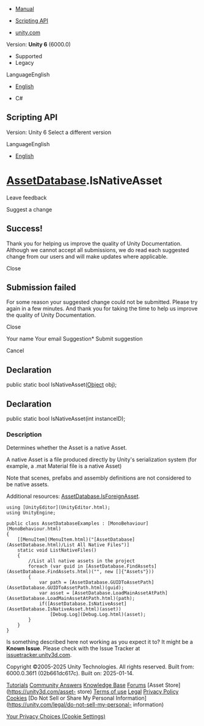 [ ]()

  * [Manual](../Manual/index.html)
  * [Scripting API](../ScriptReference/index.html)

  * [unity.com](https://unity.com/)

Version: **Unity 6** (6000.0)

  * Supported
  * Legacy

LanguageEnglish

  * [English]()

  * C#

[ ](https://docs.unity3d.com)

## Scripting API

Version: Unity 6 Select a different version

LanguageEnglish

  * [English]()

#  [AssetDatabase](AssetDatabase.html).IsNativeAsset

Leave feedback

Suggest a change

## Success!

Thank you for helping us improve the quality of Unity Documentation. Although
we cannot accept all submissions, we do read each suggested change from our
users and will make updates where applicable.

Close

## Submission failed

For some reason your suggested change could not be submitted. Please <a>try
again</a> in a few minutes. And thank you for taking the time to help us
improve the quality of Unity Documentation.

Close

Your name Your email Suggestion* Submit suggestion

Cancel

[ ]()

## Declaration

public static bool IsNativeAsset([Object](Object.html) obj);

## Declaration

public static bool IsNativeAsset(int instanceID);

### Description

Determines whether the Asset is a native Asset.

A native Asset is a file produced directly by Unity's serialization system
(for example, a .mat Material file is a native Asset)  
  
Note that scenes, prefabs and assembly definitions are not considered to be
native assets.  
  
Additional resources:
[AssetDatabase.IsForeignAsset](AssetDatabase.IsForeignAsset.html).

    
    
    using [UnityEditor](UnityEditor.html);
    using UnityEngine;  
      
    public class AssetDatabaseExamples : [MonoBehaviour](MonoBehaviour.html)
    {
        [[MenuItem](MenuItem.html)("[AssetDatabase](AssetDatabase.html)/List All Native Files")]
        static void ListNativeFiles()
        {
            //List all native assets in the project
            foreach (var guid in [AssetDatabase.FindAssets](AssetDatabase.FindAssets.html)("", new []{"Assets"}))
            {
                var path = [AssetDatabase.GUIDToAssetPath](AssetDatabase.GUIDToAssetPath.html)(guid);
                var asset = [AssetDatabase.LoadMainAssetAtPath](AssetDatabase.LoadMainAssetAtPath.html)(path);
                if([AssetDatabase.IsNativeAsset](AssetDatabase.IsNativeAsset.html)(asset))
                    [Debug.Log](Debug.Log.html)(asset);
            }
        }
    }

Is something described here not working as you expect it to? It might be a
**Known Issue**. Please check with the Issue Tracker at
[issuetracker.unity3d.com](https://issuetracker.unity3d.com).

Copyright ©2005-2025 Unity Technologies. All rights reserved. Built from:
6000.0.36f1 (02b661dc617c). Built on: 2025-01-14.

[Tutorials](https://unity3d.com/learn) [Community
Answers](https://answers.unity3d.com) [Knowledge
Base](https://support.unity3d.com/hc/en-us)
[Forums](https://forum.unity3d.com) [Asset Store](https://unity3d.com/asset-
store) [Terms of use](https://docs.unity3d.com/Manual/TermsOfUse.html)
[Legal](https://unity.com/legal) [Privacy
Policy](https://unity.com/legal/privacy-policy)
[Cookies](https://unity.com/legal/cookie-policy) [Do Not Sell or Share My
Personal Information](https://unity.com/legal/do-not-sell-my-personal-
information)

[Your Privacy Choices (Cookie Settings)](javascript:void\(0\);)

